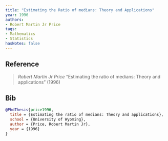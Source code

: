 ```yaml
---
title: "Estimating the Ratio of medians: Theory and Applications"
year: 1996
authors:
- Robert Martin Jr Price
tags:
- Mathematics
- Statistics
hasNotes: false
---
```


## Reference

> <i>Robert Martin Jr Price</i> “Estimating the ratio of medians: Theory and applications” (1996) 

## Bib

```bib
@PhdThesis{price1996,
  title = {Estimating the ratio of medians: Theory and applications},
  school = {University of Wyoming},
  author = {Price, Robert Martin Jr},
  year = {1996}
}
```
